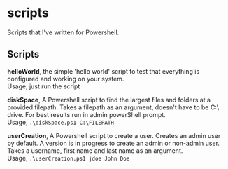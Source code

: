 # scripts 

Scripts that I've written for Powershell. </br>

## Scripts 
**helloWorld**, the simple 'hello world' script to test that everything is configured and working on your system. </br>
Usage, just run the script </br>

**diskSpace**, A Powershell script to find the largest files and folders at a provided filepath.
Takes a filepath as an argument, doesn't have to be C:\ drive. For best results run in admin powerShell prompt. </br>
Usage, `.\diskSpace.ps1 C:\FILEPATH` </br>

**userCreation**, A Powershell script to create a user. Creates an admin user by default.
A version is in progress to create an admin or non-admin user. Takes a username, first name and last name as an argument. </br>
Usage, `.\userCreation.ps1 jdoe John Doe` <br>
